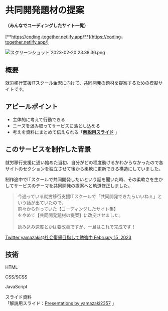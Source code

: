 # 共同開発題材の提案
#### （みんなでコーディングしたサイト一覧）

[**https://coding-together.netlify.app/**](https://coding-together.netlify.app/)

![スクリーンショット 2023-02-20 23.38.36.png](https://s3-us-west-2.amazonaws.com/secure.notion-static.com/220e6320-0692-4023-930a-8a8d938f9011/%E3%82%B9%E3%82%AF%E3%83%AA%E3%83%BC%E3%83%B3%E3%82%B7%E3%83%A7%E3%83%83%E3%83%88_2023-02-20_23.38.36.png)

## 概要

就労移行支援ITスクール金沢に向けて、共同開発の題材を提案するための模擬サイトです。

## アピールポイント

- 主体的に考えて行動できる
- ニーズを汲み取ってサービスに落とし込める
- 考えを資料にまとめて伝えられる「[**解説用スライド**](https://slides.com/yamazaki2357/palette-be0bc0) 」

## このサービスを制作した背景

就労移行支援に通い始めた当初、自分がどの程度動けるかわからなかったので各サイトのセクションを独立させて後から柔軟に更新できる構造にしていました。

制作途中でITスクールで共同開発したいという話を聞いた時、その柔軟さを生かしてサービスのテーマを共同開発の提案へと軌道修正しました。

<blockquote class="twitter-tweet">
<p lang="ja" dir="ltr">今通っている就労移行支援ITスクールで「共同開発できたらいいねぇ」という話が出ていたので、<br>前々から作っていた【コーディングしたサイト集】<br>をやめて【共同開発題材の提案】に改変させました。<br><br>読み込み速度とかは要改善ですが、一旦はこれで完成です！
</p>
</blockquote>

[Twitter yamazaki@社会復帰目指して勉強中 February 15, 2023](https://twitter.com/yamazaki2357/status/1625715278670876672?ref_src=twsrc^tfw|twcamp^tweetembed|twterm^1625715278670876672|twgr^6db430ac7a5aea8e98b0e0b8810a7500aaf759a3|twcon^s1_c10&ref_url=https://publish.twitter.com/?query=https3A2F2Ftwitter.com2Fyamazaki23572Fstatus2F1625715278670876672widget=Tweet)


## 技術

HTML

CSS/SCSS

JavaScript

スライド資料  
「解説用スライド：[Presentations by yamazaki2357](https://slides.com/yamazaki2357/palette-be0bc0) 」
